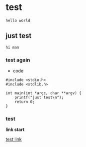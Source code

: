 # test

    hello world

## just test

    hi man

### test again

* code

```c=
#include <stdio.h>
#include <stdlib.h>

int main(int *argc, char **argv) {
    printf("just test\n");
    return 0;
}
```

### test

**link start**

[test link](/)
